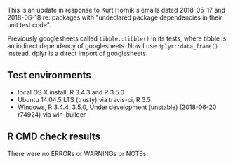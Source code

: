 This is an update in response to Kurt Hornik's emails dated 2018-05-17 and 2018-06-18 re: packages with "undeclared package dependencies in their unit test code".

Previously googlesheets called `tibble::tibble()` in its tests, where tibble is an indirect dependency of googlesheets. Now I use `dplyr::data_frame()` instead. dplyr is a direct Import of googlesheets.

## Test environments

* local OS X install, R 3.4.3 and R 3.5.0
* Ubuntu 14.04.5 LTS (trusty) via travis-ci, R 3.5
* Windows, R 3.4.4, 3.5.0, Under development (unstable) (2018-06-20 r74924) via win-builder

## R CMD check results

There were no ERRORs or WARNINGs or NOTEs.
